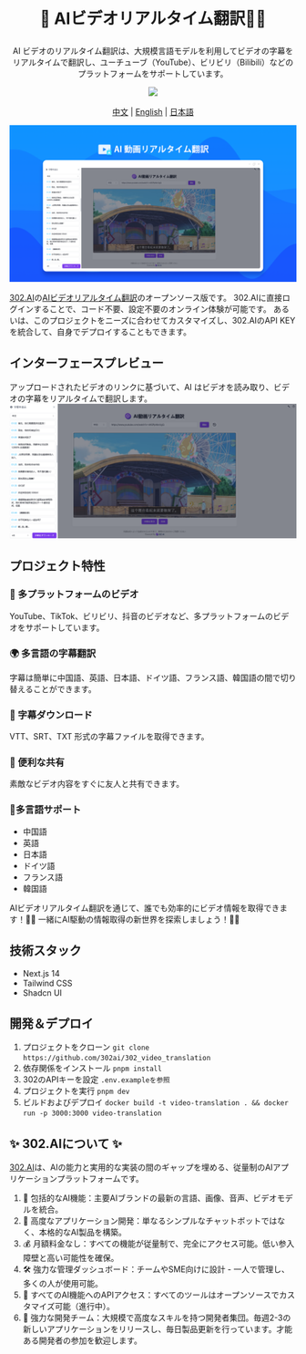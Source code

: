 # <p align="center">🎥 AIビデオリアルタイム翻訳🚀✨</p>

<p align="center">AI ビデオのリアルタイム翻訳は、大規模言語モデルを利用してビデオの字幕をリアルタイムで翻訳し、ユーチューブ（YouTube）、ビリビリ（Bilibili）などのプラットフォームをサポートしています。</p>

<p align="center"><a href="https://302.ai/tools/word/" target="blank"><img src="https://file.302ai.cn/gpt/imgs/github/302_badge.png" /></a></p >

<p align="center"><a href="README zh.md">中文</a> | <a href="README.md">English</a> | <a href="README_ja.md">日本語</a></p>

![インターフェースプレビュー](docs/视频实时翻译jp.png)

[302.AI](https://302.ai)の[AIビデオリアルタイム翻訳](https://302.ai/tools/vt/)のオープンソース版です。
302.AIに直接ログインすることで、コード不要、設定不要のオンライン体験が可能です。
あるいは、このプロジェクトをニーズに合わせてカスタマイズし、302.AIのAPI KEYを統合して、自身でデプロイすることもできます。

## インターフェースプレビュー
アップロードされたビデオのリンクに基づいて、AI はビデオを読み取り、ビデオの字幕をリアルタイムで翻訳します。
![インターフェースプレビュー](docs/视频实时翻译日.png)

## プロジェクト特性
### 🎥 多プラットフォームのビデオ
YouTube、TikTok、ビリビリ、抖音のビデオなど、多プラットフォームのビデオをサポートしています。
### 🌍 多言語の字幕翻訳
字幕は簡単に中国語、英語、日本語、ドイツ語、フランス語、韓国語の間で切り替えることができます。
### 📝 字幕ダウンロード
VTT、SRT、TXT 形式の字幕ファイルを取得できます。
### 💬 便利な共有
素敵なビデオ内容をすぐに友人と共有できます。
### 🔄多言語サポート
- 中国語
- 英語
- 日本語
- ドイツ語
- フランス語
- 韓国語

AIビデオリアルタイム翻訳を通じて、誰でも効率的にビデオ情報を取得できます！🎉🎥 一緒にAI駆動の情報取得の新世界を探索しましょう！🌟🚀

## 技術スタック
- Next.js 14
- Tailwind CSS
- Shadcn UI

## 開発＆デプロイ
1. プロジェクトをクローン `git clone https://github.com/302ai/302_video_translation`
2. 依存関係をインストール `pnpm install`
3. 302のAPIキーを設定 `.env.exampleを参照`
4. プロジェクトを実行 `pnpm dev`
5. ビルドおよびデプロイ `docker build -t video-translation . && docker run -p 3000:3000 video-translation`


## ✨ 302.AIについて ✨
[302.AI](https://302.ai)は、AIの能力と実用的な実装の間のギャップを埋める、従量制のAIアプリケーションプラットフォームです。
1. 🧠 包括的なAI機能：主要AIブランドの最新の言語、画像、音声、ビデオモデルを統合。
2. 🚀 高度なアプリケーション開発：単なるシンプルなチャットボットではなく、本格的なAI製品を構築。
3. 💰 月額料金なし：すべての機能が従量制で、完全にアクセス可能。低い参入障壁と高い可能性を確保。
4. 🛠 強力な管理ダッシュボード：チームやSME向けに設計 - 一人で管理し、多くの人が使用可能。
5. 🔗 すべてのAI機能へのAPIアクセス：すべてのツールはオープンソースでカスタマイズ可能（進行中）。
6. 💪 強力な開発チーム：大規模で高度なスキルを持つ開発者集団。毎週2-3の新しいアプリケーションをリリースし、毎日製品更新を行っています。才能ある開発者の参加を歓迎します。
